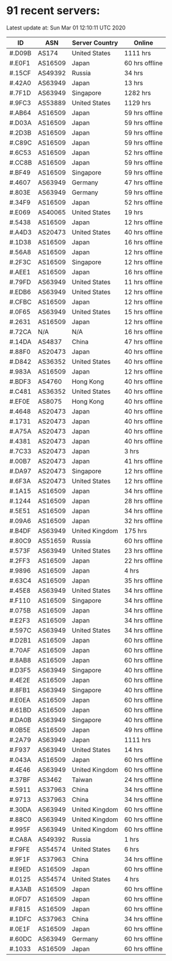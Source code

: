 # 91 recent servers:

Latest update at: Sun Mar 01 12:10:11 UTC 2020

| ID | ASN | Server Country | Online |
| -- | --- | -------------- | ------ |
| #.D09B | AS174 | United States | 1111 hrs |
| #.E0F1 | AS16509 | Japan | 60 hrs offline |
| #.15CF | AS49392 | Russia | 34 hrs |
| #.42A0 | AS63949 | Japan | 13 hrs |
| #.7F1D | AS63949 | Singapore | 1282 hrs |
| #.9FC3 | AS53889 | United States | 1129 hrs |
| #.AB64 | AS16509 | Japan | 59 hrs offline |
| #.D03A | AS16509 | Japan | 59 hrs offline |
| #.2D3B | AS16509 | Japan | 59 hrs offline |
| #.C89C | AS16509 | Japan | 59 hrs offline |
| #.6C53 | AS16509 | Japan | 52 hrs offline |
| #.CC8B | AS16509 | Japan | 59 hrs offline |
| #.BF49 | AS16509 | Singapore | 59 hrs offline |
| #.4607 | AS63949 | Germany | 47 hrs offline |
| #.803E | AS63949 | Germany | 59 hrs offline |
| #.34F9 | AS16509 | Japan | 52 hrs offline |
| #.E069 | AS40065 | United States | 19 hrs |
| #.5438 | AS16509 | Japan | 12 hrs offline |
| #.A4D3 | AS20473 | United States | 40 hrs offline |
| #.1D38 | AS16509 | Japan | 16 hrs offline |
| #.56A8 | AS16509 | Japan | 12 hrs offline |
| #.2F3C | AS16509 | Singapore | 12 hrs offline |
| #.AEE1 | AS16509 | Japan | 16 hrs offline |
| #.79FD | AS63949 | United States | 11 hrs offline |
| #.EDB6 | AS63949 | United States | 12 hrs offline |
| #.CFBC | AS16509 | Japan | 12 hrs offline |
| #.0F65 | AS63949 | United States | 15 hrs offline |
| #.2631 | AS16509 | Japan | 12 hrs offline |
| #.72CA | N/A | N/A | 16 hrs offline |
| #.14DA | AS4837 | China | 47 hrs offline |
| #.88F0 | AS20473 | Japan | 40 hrs offline |
| #.D842 | AS36352 | United States | 40 hrs offline |
| #.983A | AS16509 | Japan | 12 hrs offline |
| #.BDF3 | AS4760 | Hong Kong | 40 hrs offline |
| #.C481 | AS36352 | United States | 40 hrs offline |
| #.EF0E | AS8075 | Hong Kong | 40 hrs offline |
| #.4648 | AS20473 | Japan | 40 hrs offline |
| #.1731 | AS20473 | Japan | 40 hrs offline |
| #.A75A | AS20473 | Japan | 40 hrs offline |
| #.4381 | AS20473 | Japan | 40 hrs offline |
| #.7C33 | AS20473 | Japan | 3 hrs |
| #.00B7 | AS20473 | Japan | 41 hrs offline |
| #.DA97 | AS20473 | Singapore | 12 hrs offline |
| #.6F3A | AS20473 | United States | 12 hrs offline |
| #.1A15 | AS16509 | Japan | 34 hrs offline |
| #.1244 | AS16509 | Japan | 28 hrs offline |
| #.5E51 | AS16509 | Japan | 34 hrs offline |
| #.09A6 | AS16509 | Japan | 32 hrs offline |
| #.B4DF | AS63949 | United Kingdom | 175 hrs |
| #.80C9 | AS51659 | Russia | 60 hrs offline |
| #.573F | AS63949 | United States | 23 hrs offline |
| #.2FF3 | AS16509 | Japan | 22 hrs offline |
| #.9896 | AS16509 | Japan | 4 hrs |
| #.63C4 | AS16509 | Japan | 35 hrs offline |
| #.45E8 | AS63949 | United States | 34 hrs offline |
| #.F110 | AS16509 | Singapore | 34 hrs offline |
| #.075B | AS16509 | Japan | 34 hrs offline |
| #.E2F3 | AS16509 | Japan | 34 hrs offline |
| #.597C | AS63949 | United States | 34 hrs offline |
| #.D2B1 | AS16509 | Japan | 60 hrs offline |
| #.70AF | AS16509 | Japan | 60 hrs offline |
| #.8AB8 | AS16509 | Japan | 60 hrs offline |
| #.D3F5 | AS63949 | Singapore | 40 hrs offline |
| #.4E2E | AS16509 | Japan | 60 hrs offline |
| #.8FB1 | AS63949 | Singapore | 40 hrs offline |
| #.E0EA | AS16509 | Japan | 60 hrs offline |
| #.61BD | AS16509 | Japan | 60 hrs offline |
| #.DA0B | AS63949 | Singapore | 40 hrs offline |
| #.0B5E | AS16509 | Japan | 49 hrs offline |
| #.2A79 | AS63949 | Japan | 1111 hrs |
| #.F937 | AS63949 | United States | 14 hrs |
| #.043A | AS16509 | Japan | 60 hrs offline |
| #.4E46 | AS63949 | United Kingdom | 60 hrs offline |
| #.37BF | AS3462 | Taiwan | 24 hrs offline |
| #.5911 | AS37963 | China | 34 hrs offline |
| #.9713 | AS37963 | China | 34 hrs offline |
| #.30DA | AS63949 | United Kingdom | 60 hrs offline |
| #.88C0 | AS63949 | United Kingdom | 60 hrs offline |
| #.995F | AS63949 | United Kingdom | 60 hrs offline |
| #.CA8A | AS49392 | Russia | 1 hrs |
| #.F9FE | AS54574 | United States | 6 hrs |
| #.9F1F | AS37963 | China | 34 hrs offline |
| #.E9ED | AS16509 | Japan | 60 hrs offline |
| #.0125 | AS54574 | United States | 4 hrs |
| #.A3AB | AS16509 | Japan | 60 hrs offline |
| #.0FD7 | AS16509 | Japan | 60 hrs offline |
| #.F815 | AS16509 | Japan | 60 hrs offline |
| #.1DFC | AS37963 | China | 34 hrs offline |
| #.0E1F | AS16509 | Japan | 60 hrs offline |
| #.60DC | AS63949 | Germany | 60 hrs offline |
| #.1033 | AS16509 | Japan | 60 hrs offline |

